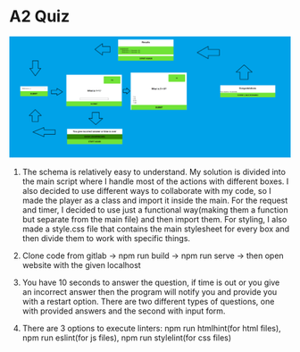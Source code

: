# A2 Quiz
![Schema](src\images\approximate.png)

1. The schema is relatively easy to understand. My solution is divided into the main script where I handle most of the actions with different boxes. I also decided to use different ways to collaborate with my code, so I made the player as a class and import it inside the main. For the request and timer, I decided to use just a functional way(making them a function but separate from the main file) and then import them. For styling, I also made a style.css file that contains the main stylesheet for every box and then divide them to work with specific things.

2. Clone code from gitlab -> npm run build -> npm run serve -> then open website with the given localhost

3. You have 10 seconds to answer the question, if time is out or you give an incorrect answer then the program will notify you and provide you with a restart option. There are two different types of questions, one with provided answers and the second with input form.

4. There are 3 options to execute linters: npm run htmlhint(for html files), npm run eslint(for js files), npm run stylelint(for css files)
